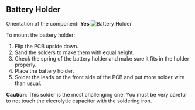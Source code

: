 ## Battery Holder

Orientation of the component: **Yes**
![Battery Holder](https://github.com/tinusaur/guides/blob/master/docs/images/Battery%20Holder.jpg)

To mount the battery holder:

1. Flip the PCB upside down.
2. Sand the solders to make them with equal hеight.
3. Check the spring of the battery holder and make sure it fits in the holder properly.
4. Place the battery holder.
5. Solder the leads on the front side of the PCB and put more solder wire than usual.


**Caution**: This solder is the most challenging one. You must be very careful to not touch the elecrolytic capacitor with the soldering iron.
